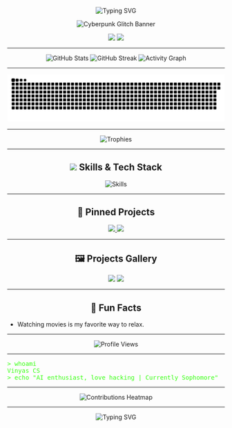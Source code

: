 <!-- Hacker Matrix Marquee -->
<p align="center">
  <img src="https://readme-typing-svg.demolab.com?font=Fira+Code&pause=1000&color=39FF14&center=true&vCenter=true&width=900&lines=Welcome+to+the+Matrix...;I+am+Vinyas+CS;AI+enthusiast%2C+love+hacking+%7C+Currently+Sophomore" alt="Typing SVG" />
</p>

<!-- Hero Banner (Cyberpunk/Matrix Vibe) -->
<p align="center">
  <img src="https://media2.giphy.com/media/v1.Y2lkPTc5MGI3NjExZzBjZW1xNGJiejFvdHpuaDlodmIxMzV0c3RkMTl6Z2xqaXV5MWVjeSZlcD12MV9pbnRlcm5hbF9naWZfYnlfaWQmY3Q9Zw/WoD6JZnwap6s8/giphy.gif" alt="Cyberpunk Glitch Banner" width="100%" height="200px" />
</p>





<!-- Interactive Badges -->
<p align="center">
  <a href="https://leetcode.com/u/Vinyas_cs"><img src="https://img.shields.io/badge/LeetCode-0A0A0A?style=for-the-badge&logo=leetcode&logoColor=39FF14" /></a>
  <a href="https://linkedin.com/in/vinyas-cs-011a11305"><img src="https://img.shields.io/badge/LinkedIn-0A0A0A?style=for-the-badge&logo=linkedin&logoColor=39FF14" /></a>
</p>

---

<!-- Animated GitHub Stats & Contribution Graphs -->
<p align="center">
  <img src="https://github-readme-stats.vercel.app/api?username=VinyasCS-007&show_icons=true&theme=radical&icon_color=39FF14&title_color=39FF14&text_color=39FF14&bg_color=0d1117" alt="GitHub Stats" />
  <img src="https://github-readme-streak-stats.herokuapp.com/?user=VinyasCS-007&theme=radical&background=0d1117&ring=39FF14&fire=39FF14&currStreakLabel=39FF14" alt="GitHub Streak" />
  <img src="https://github-readme-activity-graph.vercel.app/graph?username=VinyasCS-007&theme=react-dark&color=39FF14&line=39FF14&point=39FF14&area=true&hide_border=true" alt="Activity Graph" />
</p>

---

<!-- Snake GitHub Contributions -->
<p align="center">
  <img src="https://github.com/VinyasCS-007/VinyasCS-007/raw/output/github-snake.svg" alt="GitHub Contributions Snake" />
</p>



---

<!-- Trophies (Glassmorphism/Neon) -->
<p align="center">
  <img src="https://github-profile-trophy.vercel.app/?username=VinyasCS-007&theme=matrix&no-frame=true&title=Followers,Stars,Commit,PR,Issues&column=5&margin-w=15&margin-h=15" alt="Trophies" />
</p>

---

<!-- Animated Skills Grid -->
<h2 align="center"><img src="https://img.icons8.com/fluency/48/000000/source-code.png"/> Skills & Tech Stack</h2>
<p align="center">
  <img src="https://skillicons.dev/icons?i=python,c,cpp,java,react,mysql,matlab,adobepremierepro,unity,html,css,javascript&theme=dark" alt="Skills" />
</p>

---

<!-- Pinned Repos (Holographic Cards) -->
<h2 align="center">🚀 Pinned Projects</h2>
<p align="center">
  <a href="https://github.com/VinyasCS-007/WeatherReportApp_Using_JAVA">
    <img src="https://github-readme-stats.vercel.app/api/pin/?username=VinyasCS-007&repo=WeatherReportApp_Using_JAVA&theme=radical&bg_color=0d1117&title_color=39FF14&text_color=39FF14" />
  </a>
  <a href="https://github.com/VinyasCS-007/Satellite">
    <img src="https://github-readme-stats.vercel.app/api/pin/?username=VinyasCS-007&repo=Satellite&theme=radical&bg_color=0d1117&title_color=39FF14&text_color=39FF14" />
  </a>
</p>

---

<!-- Projects Gallery -->
<h2 align="center">🖼️ Projects Gallery</h2>
<p align="center">
  <img src="https://github.com/VinyasCS-007/WeatherReportApp_Using_JAVA/raw/main/demo.gif" width="250" />
  <img src="https://github.com/VinyasCS-007/Satellite/raw/main/demo.gif" width="250" />
</p>

---

<!-- Fun Facts Section -->
<h2 align="center">🤖 Fun Facts</h2>
<ul>
  <li>Watching movies is my favorite way to relax.</li>
</ul>

---

<!-- Visitors Counter -->
<p align="center">
  <img src="https://komarev.com/ghpvc/?username=VinyasCS-007&style=flat-square&color=39FF14" alt="Profile Views" />
</p>

---

<!-- Terminal Style About Me -->
<pre>
<span style="color:#39FF14;">&gt; whoami</span>
<span style="color:#39FF14;">Vinyas CS</span>
<span style="color:#39FF14;">&gt; echo "AI enthusiast, love hacking | Currently Sophomore"</span>
</pre>

---

<!-- Contributions Heatmap -->
<p align="center">
  <img src="https://github.com/VinyasCS-007/github-profile-views-counter/blob/master/svg/heatmap.svg" alt="Contributions Heatmap" />
</p>

---

<!-- Footer -->
<p align="center">
  <img src="https://readme-typing-svg.demolab.com?font=Fira+Code&pause=1000&color=39FF14&center=true&vCenter=true&width=900&lines=System+Ready...;Welcome+to+the+Future+of+Code" alt="Typing SVG" />
</p>
